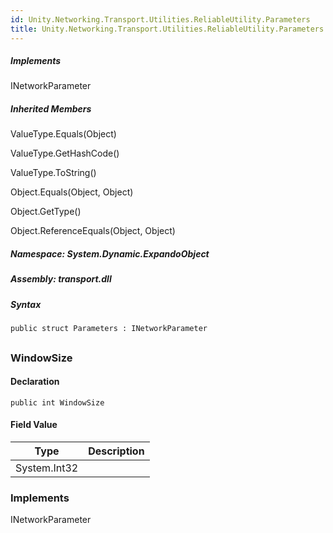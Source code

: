 ```yaml
---  
id: Unity.Networking.Transport.Utilities.ReliableUtility.Parameters  
title: Unity.Networking.Transport.Utilities.ReliableUtility.Parameters  
---
```


<div class="markdown level0 summary">

</div>

<div class="markdown level0 conceptual">

</div>

<div classs="implements">

##### Implements

<div>

INetworkParameter

</div>

</div>

<div class="inheritedMembers">

##### Inherited Members

<div>

ValueType.Equals(Object)

</div>

<div>

ValueType.GetHashCode()

</div>

<div>

ValueType.ToString()

</div>

<div>

Object.Equals(Object, Object)

</div>

<div>

Object.GetType()

</div>

<div>

Object.ReferenceEquals(Object, Object)

</div>

</div>

##### **Namespace**: System.Dynamic.ExpandoObject

##### **Assembly**: transport.dll

##### Syntax

``` lang-csharp
public struct Parameters : INetworkParameter
```

## 

### WindowSize

<div class="markdown level1 summary">

</div>

<div class="markdown level1 conceptual">

</div>

#### Declaration

``` lang-csharp
public int WindowSize
```

#### Field Value

| Type         | Description |
|--------------|-------------|
| System.Int32 |             |

### Implements

<div>

INetworkParameter

</div>
